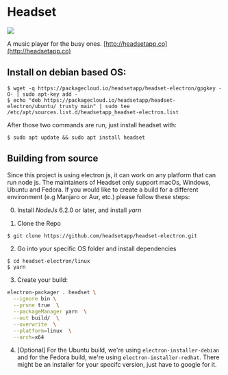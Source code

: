 # Headset
![](https://travis-ci.org/headsetapp/headset-electron.svg?branch=master)

A music player for the busy ones. [http://headsetapp.co](http://headsetapp.co)

## Install on debian based OS:
```
$ wget -q https://packagecloud.io/headsetapp/headset-electron/gpgkey -O- | sudo apt-key add -
$ echo "deb https://packagecloud.io/headsetapp/headset-electron/ubuntu/ trusty main" | sudo tee /etc/apt/sources.list.d/headsetapp_headset-electron.list
```

After those two commands are run, just install headset with:

```
$ sudo apt update && sudo apt install headset
```

## Building from source

Since this project is using electron js, it can work on any platform that can run node js. The maintainers of Headset only support macOs, Windows, Ubuntu and Fedora. If you would like to create a build for a different environment (e.g Manjaro or Aur, etc.) please follow these steps:

0. Install _NodeJs_ 6.2.0 or later, and install _yarn_

1. Clone the Repo
```bash
$ git clone https://github.com/headsetapp/headset-electron.git
```
2. Go into your specific OS folder and install dependencies
```
$ cd headset-electron/linux
$ yarn
```
3. Create your build:
```bash
electron-packager . headset \
  --ignore bin \
  --prune true  \
  --packageManager yarn  \
  --out build/  \
  --overwrite  \
  --platform=linux  \
  --arch=x64
```
4. [Optional] For the Ubuntu build, we're using `electron-installer-debian` and for the Fedora build, we're using `electron-installer-redhat`. There might be an installer for your specifc version, just have to google for it.
